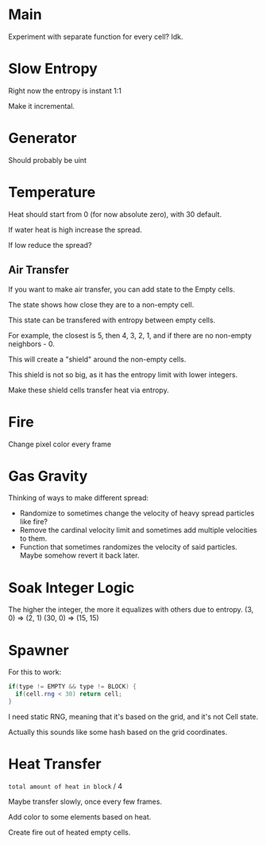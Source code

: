 # Main

Experiment with separate function for every cell? Idk.

# Slow Entropy

Right now the entropy is instant 1:1

Make it incremental.

# Generator

Should probably be uint

# Temperature

Heat should start from 0 (for now absolute zero), with 30 default.

If water heat is high increase the spread.

If low reduce the spread?

## Air Transfer

If you want to make air transfer, you can add state to the Empty cells.

The state shows how close they are to a non-empty cell.

This state can be transfered with entropy between empty cells.

For example, the closest is 5, then 4, 3, 2, 1, and if there are no non-empty neighbors - 0.

This will create a "shield" around the non-empty cells.

This shield is not so big, as it has the entropy limit with lower integers.

Make these shield cells transfer heat via entropy.

# Fire

Change pixel color every frame

# Gas Gravity

Thinking of ways to make different spread:
- Randomize to sometimes change the velocity of heavy spread particles like fire?
- Remove the cardinal velocity limit and sometimes add multiple velocities to them.
- Function that sometimes randomizes the velocity of said particles. Maybe somehow revert it back later.

# Soak Integer Logic
The higher the integer, the more it equalizes with others due to entropy.
(3,  0) => (2,  1)
(30, 0) => (15, 15)

# Spawner

For this to work:

```glsl
if(type != EMPTY && type != BLOCK) {
  if(cell.rng < 30) return cell;
}
```

I need static RNG, meaning that it's based on the grid, and it's not Cell state.

Actually this sounds like some hash based on the grid coordinates.

# Heat Transfer

`total amount of heat in block` / 4

Maybe transfer slowly, once every few frames.

Add color to some elements based on heat.

Create fire out of heated empty cells.
